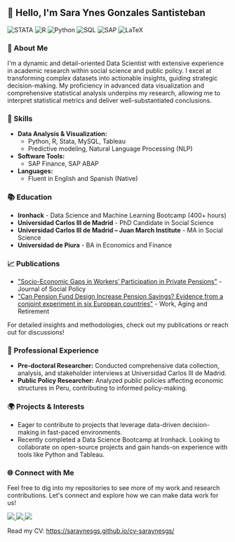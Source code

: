 ## 👋 Hello, I'm Sara Ynes Gonzales Santisteban

![STATA](https://img.shields.io/badge/STATA-darkblue?style=flat&logo=STATA&logoColor=white)
![R](https://img.shields.io/badge/R%20studio-darkblue?style=flat&logo=R&logoColor=white)
![Python](https://img.shields.io/badge/Python-darkblue?style=flat&logo=Python&logoColor=white)
![SQL](https://img.shields.io/badge/SQL-darkblue?style=flat&logo=MySQL&logoColor=white)
![SAP](https://img.shields.io/badge/Finance-darkblue?style=flat&logo=SAP&logoColor=white)
![LaTeX](https://img.shields.io/badge/LATEX-darkblue?style=flat&logo=LaTex&logoColor=white)

### 🌟 About Me

I'm a dynamic and detail-oriented Data Scientist with extensive experience in academic research within social science and public policy. I excel at transforming complex datasets into actionable insights, guiding strategic decision-making. My proficiency in advanced data visualization and comprehensive statistical analysis underpins my research, allowing me to interpret statistical metrics and deliver well-substantiated conclusions.

### 🔧 Skills

- **Data Analysis & Visualization:** 
  - Python, R, Stata, MySQL, Tableau
  - Predictive modeling, Natural Language Processing (NLP)
- **Software Tools:** 
  - SAP Finance, SAP ABAP
- **Languages:** 
  - Fluent in English and Spanish (Native)

### 📚 Education

- **Ironhack** - Data Science and Machine Learning Bootcamp (400+ hours)  
- **Universidad Carlos III de Madrid** - PhD Candidate in Social Science  
- **Universidad Carlos III de Madrid – Juan March Institute** - MA in Social Science  
- **Universidad de Piura** - BA in Economics and Finance  

### 📈 Publications

- ["Socio-Economic Gaps in Workers’ Participation in Private Pensions"](https://www.cambridge.org/core/journals/journal-of-social-policy/article/socioeconomic-gaps-in-workers-participation-in-private-pension-programmes-in-ten-european-countries/4870BECDBC2EC297FF56DC7EADC8C379) - Journal of Social Policy
- ["Can Pension Fund Design Increase Pension Savings? Evidence from a conjoint experiment in six European countries"](https://github.com/SaraynesGS/Conjoint-analysis-Pensions?tab=readme-ov-file) - Work, Aging and Retirement

For detailed insights and methodologies, check out my publications or reach out for discussions!

### 💼 Professional Experience

- **Pre-doctoral Researcher:** Conducted comprehensive data collection, analysis, and stakeholder interviews at Universidad Carlos III de Madrid.
- **Public Policy Researcher:** Analyzed public policies affecting economic structures in Peru, contributing to informed policy-making.

### 🌍 Projects & Interests

- Eager to contribute to projects that leverage data-driven decision-making in fast-paced environments.
- Recently completed a Data Science Bootcamp at Ironhack. Looking to collaborate on open-source projects and gain hands-on experience with tools like Python and Tableau.

### 🌐 Connect with Me

Feel free to dig into my repositories to see more of my work and research contributions. Let's connect and explore how we can make data work for us!

<p align="left">
    <a href="www.linkedin.com/in/sara-ynes-gonzales-santisteban/">
        <img src="https://img.shields.io/badge/Linkedin-blue?logo=linkedin&logoColor=white&link=www.linkedin.com%2Fin%2Fsara-ynes-gonzales-santisteban-901a37226/">
    </a>  
    <a href="https://x.com/saraynes_gs">
        <img src="https://img.shields.io/badge/Twitter-black?logo=x&logoColor=white&link=https%3A%2F%2Fx.com%2Fsaraynes_gs">
    </a>
    <a href="https://orcid.org/0000-0002-5580-2153">
        <img src="https://img.shields.io/badge/ORCID-green?logo=ORCID&logoColor=white&link=https%3A%2F%2Forcid.org%2F0000-0002-5580-2153">
    </a>
</p>

Read my CV: https://saraynesgs.github.io/cv-saraynesgs/

<!--
**SaraynesGS/SaraynesGS** is a ✨ _special_ ✨ repository because its `README.md` (this file) appears on your GitHub profile.

Here are some ideas to get you started:

- 🔭 I’m currently working on ...
- 🌱 I’m currently learning ...
- 👯 I’m looking to collaborate on ...
- 🤔 I’m looking for help with ...
- 💬 Ask me about ...
- 📫 How to reach me: ...
- 😄 Pronouns: ...
- ⚡ Fun fact: ...


-->


